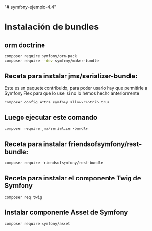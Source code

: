 "# symfony-ejemplo-4.4" 


# Instalación de bundles

## orm doctrine
```bash
composer require symfony/orm-pack
composer require --dev symfony/maker-bundle
```

## Receta para instalar jms/serializer-bundle:
Este es un paquete contribuido, para poder usarlo hay que permitirle a 
Symfony Flex para que lo use, si no lo hemos hecho anteriormente
```bash
composer config extra.symfony.allow-contrib true
```
## Luego ejecutar este comando
```bash
composer require jms/serializer-bundle
```

## Receta para instalar friendsofsymfony/rest-bundle:
```bash
composer require friendsofsymfony/rest-bundle
```

## Receta para instalar el componente Twig de Symfony
```bash
composer req twig
```

## Instalar componente Asset de Symfony
```bash
composer require symfony/asset
```